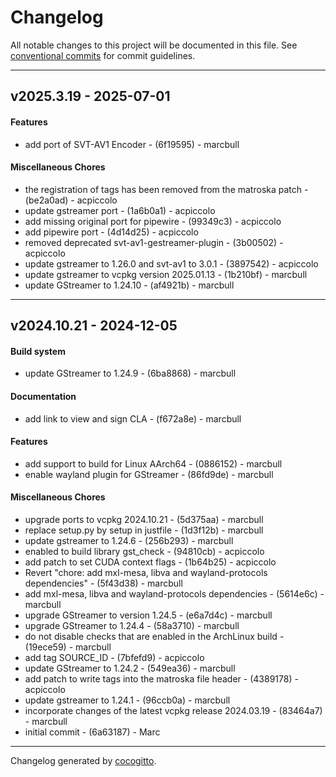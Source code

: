 # Changelog
All notable changes to this project will be documented in this file. See [conventional commits](https://www.conventionalcommits.org/) for commit guidelines.

- - -
## v2025.3.19 - 2025-07-01
#### Features
- add port of SVT-AV1 Encoder - (6f19595) - marcbull
#### Miscellaneous Chores
- the registration of tags has been removed from the matroska patch - (be2a0ad) - acpiccolo
- update gstreamer port - (1a6b0a1) - acpiccolo
- add missing original port for pipewire - (99349c3) - acpiccolo
- add pipewire port - (4d14d25) - acpiccolo
- removed deprecated svt-av1-gestreamer-plugin - (3b00502) - acpiccolo
- update gstreamer to 1.26.0 and svt-av1 to 3.0.1 - (3897542) - acpiccolo
- update gstreamer to vcpkg version 2025.01.13 - (1b210bf) - marcbull
- update GStreamer to 1.24.10 - (af4921b) - marcbull

- - -

## v2024.10.21 - 2024-12-05
#### Build system
- update GStreamer to 1.24.9 - (6ba8868) - marcbull
#### Documentation
- add link to view and sign CLA - (f672a8e) - marcbull
#### Features
- add support to build for Linux AArch64 - (0886152) - marcbull
- enable wayland plugin for GStreamer - (86fd9de) - marcbull
#### Miscellaneous Chores
- upgrade ports to vcpkg 2024.10.21 - (5d375aa) - marcbull
- replace setup.py by setup in justfile - (1d3f12b) - marcbull
- update gstreamer to 1.24.6 - (256b293) - marcbull
- enabled to build library gst_check - (94810cb) - acpiccolo
- add patch to set CUDA context flags - (1b64b25) - acpiccolo
- Revert "chore: add mxl-mesa, libva and wayland-protocols dependencies" - (5f43d38) - marcbull
- add mxl-mesa, libva and wayland-protocols dependencies - (5614e6c) - marcbull
- upgrade GStreamer to version 1.24.5 - (e6a7d4c) - marcbull
- upgrade GStreamer to 1.24.4 - (58a3710) - marcbull
- do not disable checks that are enabled in the ArchLinux build - (19ece59) - marcbull
- add tag SOURCE_ID - (7bfefd9) - acpiccolo
- update GStreamer to 1.24.2 - (549ea36) - marcbull
- add patch to write tags into the matroska file header - (4389178) - acpiccolo
- update gstreamer to 1.24.1 - (96ccb0a) - marcbull
- incorporate changes of the latest vcpkg release 2024.03.19 - (83464a7) - marcbull
- initial commit - (6a63187) - Marc

- - -

Changelog generated by [cocogitto](https://github.com/cocogitto/cocogitto).